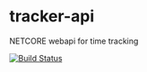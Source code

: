 # tracker-api
NETCORE webapi for time tracking


[![Build Status](https://versteeg-its.visualstudio.com/Company%20Websites/_apis/build/status/tracker-webapi-vits%20-%20CI?branchName=master)](https://versteeg-its.visualstudio.com/Company%20Websites/_build/latest?definitionId=65&branchName=master)